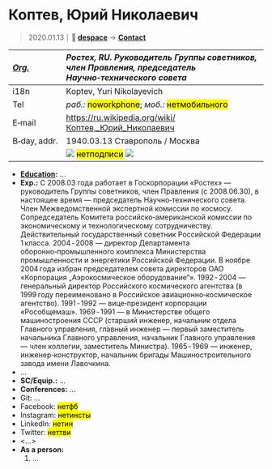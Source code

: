 # Коптев, Юрий Николаевич
> 2020.01.13 ┊ **🚀 [despace](index.md)** → **[Contact](contact.md)**

|*[Org.](contact.md)*|*Ростех, RU. Руководитель Группы советников, член Правления, председатель Научно‑технического совета*|
|:--|:--|
|i18n| Koptev, Yuri Nikolayevich |
|Tel| *раб.:* <mark>noworkphone</mark>; *моб.:* <mark>нетмобильного</mark> |
|E‑mail| <https://ru.wikipedia.org/wiki/Коптев,_Юрий_Николаевич> |
|B‑day, addr.| 1940.03.13 Ставрополь / Москва |
|| [![](f/contact/k/koptev_001_photo_thumb.jpg)](f/contact/k/koptev_001_photo.jpg) <mark>нетподписи</mark> [![](f/contact//_001_sign_thumb.jpg)](f/contact//_001_sign.png) |

   - **[Education](edu.md):** …
   - **Exp.:** С 2008.03 года работает в Госкорпорации «Ростех» — руководитель Группы советников, член Правления (с 2008.06.30), в настоящее время — председатель Научно‑технического совета. Член Межведомственной экспертной комиссии по космосу. Сопредседатель Комитета российско‑американской комиссии по экономическому и технологическому сотрудничеству. Действительный государственный советник Российской Федерации 1 класса. 2004 ‑ 2008 — директор Департамента оборонно‑промышленного комплекса Министерства промышленности и энергетики Российской Федерации. В ноябре 2004 года избран председателем совета директоров ОАО «Корпорация „Аэрокосмическое оборудование“». 1992 ‑ 2004 — генеральный директор Российского космического агентства (в 1999 году переименовано в Российское авиационно‑космическое агентство). 1991 ‑ 1992 — вице‑президент корпорации «Рособщемаш». 1969 ‑ 1991 — в Министерстве общего машиностроения СССР (старший инженер, начальник отдела Главного управления, главный инженер — первый заместитель начальника Главного управления, начальник Главного управления — член коллегии, заместитель Министра). 1965 ‑ 1969 — инженер, инженер‑конструктор, начальник бригады Машиностроительного завода имени Лавочкина.
   - …
   - **SC/Equip.:** …
   - **Conferences:** …
   - Git: …
   - Facebook: <mark>нетфб</mark>
   - Instagram: <mark>нетинсты</mark>
   - LinkedIn: <mark>нетин</mark>
   - Twitter: <mark>неттви</mark>
   - <…>
   - **As a person:**
      1. …
